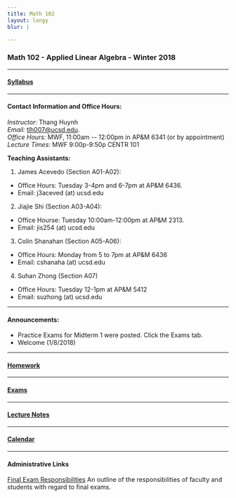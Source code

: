 ```yaml
---
title: Math 102
layout: longy
blur: |

---
```

### Math 102 - Applied Linear Algebra - Winter 2018


---

#### [Syllabus][math102Syl]

  [math102Syl]:http://thanghuynh.org/teaching/math102_syllabus.html

---  

#### Contact Information and Office Hours:  

*Instructor:* Thang Huynh  
*Email:* [tlh007@ucsd.edu][email].    
*Office Hours:* MWF, 11:00am -- 12:00pm in AP&M 6341 (or by appointment)    
*Lecture Times:* MWF	9:00p-9:50p	CENTR	101  

[email]: mailto:tlh007@ucsd.edu

**Teaching Assistants:**   

1. James Acevedo (Section A01-A02):  
  * Office Hours: Tuesday 3-4pm and 6-7pm at AP&M 6436.
  * Email: j3aceved (at) ucsd.edu  
2. Jiajie Shi (Section A03-A04):
  * Office Hourse: Tuesday 10:00am-12:00pm at AP&M 2313.
  * Email: jis254 (at) ucsd.edu
3. Colin Shanahan (Section A05-A06):
  * Office Hours: Monday from 5 to 7pm at AP&M 6436
  * Email: cshanaha (at) ucsd.edu
4. Suhan Zhong (Section A07)
  * Office Hours: Tuesday 12-1pm at AP&M 5412
  * Email: suzhong (at) ucsd.edu

--- 

#### Announcements:  

  * Practice Exams for Midterm 1 were posted. Click the Exams tab.
  * Welcome (1/8/2018)


---  

#### [Homework][math102HW]

  [math102HW]:http://thanghuynh.org/teaching/math102_hw.html 

---

#### [Exams][math102exam]  

  [math102exam]:http://thanghuynh.org/teaching/math102_exams.html 

--- 

#### [Lecture Notes][math102lec]  

  [math102lec]:http://thanghuynh.org/teaching/math102_lec.html 

---

#### [Calendar][math102Cal]
  
  [math102Cal]:http://thanghuynh.org/teaching/math102_calendar.html  


---  

#### Administrative Links  
[Final Exam Responsibilities](http://blink.ucsd.edu/Blink/External/Topics/How_To/0,1260,17998,00.html) An outline of the responsibilities of faculty and students
with regard to final exams.














